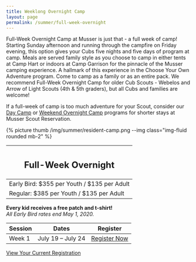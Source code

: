 ```yaml
---
title: Weeklong Overnight Camp
layout: page
permalink: /summer/full-week-overnight
---
```


<div class="row">
  <div class="col-md-8">
    <p>
      Full-Week Overnight Camp at Musser is just that - a full week of camp! Starting Sunday afternoon and running through the campfire on Friday evening, this option gives your Cubs five nights and five days of program at camp. Meals are served family style as you choose to camp in either tents at Camp Hart or indoors at Camp Garrison for the pinnacle of the Musser camping experience. A hallmark of this experience in the Choose Your Own Adventure program. Come to camp as a family or as an entire pack. We recommend Full-Week Overnight Camp for older Cub Scouts - Webelos and Arrow of Light Scouts (4th & 5th graders), but all Cubs and families are welcome!
    </p>
    <p>
      If a full-week of camp is too much adventure for your Scout, consider our <a href="/summer/day-camp">Day Camp</a> or <a href="/summer/weekend-overnight">Weekend Overnight Camp</a> programs for shorter stays at Musser Scout Reservation.
    </p>
  </div>
  <div class="col-md-4">
    {% picture thumb /img/summer/resident-camp.png --img class="img-fluid rounded mb-2" %}
  </div>
</div>
<div class="row">  
  <div class="col">
    <table class="table table-striped my-3 ">
      <thead class="text-center">
        <tr>
          <th scope="col"><h2 class="my-0">Full-Week Overnight</h2></th>
        </tr>
      </thead>
      <tbody>
          <tr>
            <td>Early Bird: $355 per Youth / $135 per Adult</td>
          </tr>
          <tr>
            <td>Regular: $385 per Youth / $135 per Adult</td>
          </tr>
      </tbody>
    </table>
    <div class="text-center">
      <strong>Every kid receives a free patch and t-shirt!</strong><br>
      <em>All Early Bird rates end May 1, 2020.</em>
    </div>
  </div>
  <div class="col">
    <table class="table table-striped my-3 text-center">
      <thead>
        <tr>
          <th scope="col">Session</th>
          <th scope="col">Dates</th>
          <th scope="col">Register</th>
        </tr>
      </thead>
      <tbody>
          <tr>
            <td>Week 1</td>
            <td>July 19 – July 24</td>
            <td><a class="btn btn-primary btn-block" href="https://colbsa.doubleknot.com/event/resident-camp-july-19-24/2598790">Register Now</a></td>
          </tr>
      </tbody>
    </table>
    <div class="text-center">
      <a role="button" class="btn btn-primary btn-lg" href="https://colbsa.doubleknot.com/Rosters/logon.aspx?orgkey=541">View Your Current Registration</a>
    </div>
  </div>
</div>
